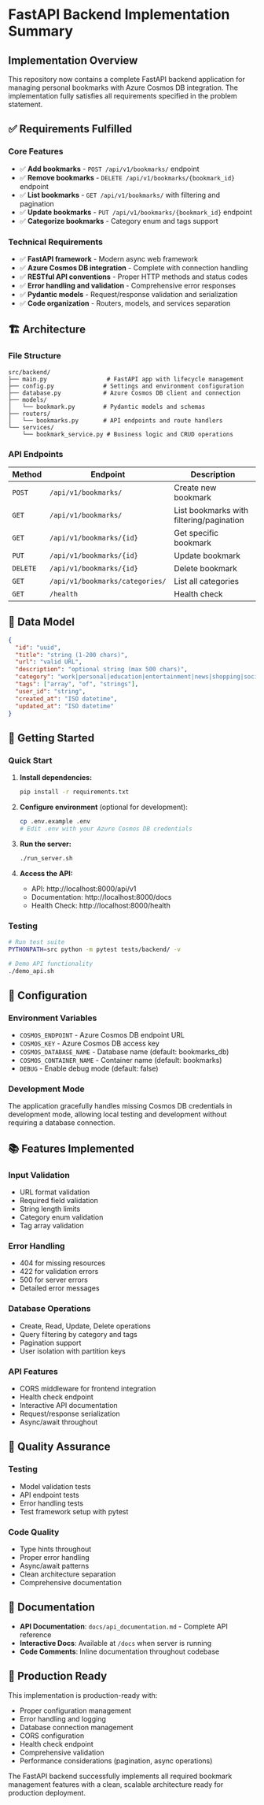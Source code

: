 # FastAPI Backend Implementation Summary

## Implementation Overview

This repository now contains a complete FastAPI backend application for managing personal bookmarks with Azure Cosmos DB integration. The implementation fully satisfies all requirements specified in the problem statement.

## ✅ Requirements Fulfilled

### Core Features
- ✅ **Add bookmarks** - `POST /api/v1/bookmarks/` endpoint
- ✅ **Remove bookmarks** - `DELETE /api/v1/bookmarks/{bookmark_id}` endpoint  
- ✅ **List bookmarks** - `GET /api/v1/bookmarks/` with filtering and pagination
- ✅ **Update bookmarks** - `PUT /api/v1/bookmarks/{bookmark_id}` endpoint
- ✅ **Categorize bookmarks** - Category enum and tags support

### Technical Requirements
- ✅ **FastAPI framework** - Modern async web framework
- ✅ **Azure Cosmos DB integration** - Complete with connection handling
- ✅ **RESTful API conventions** - Proper HTTP methods and status codes
- ✅ **Error handling and validation** - Comprehensive error responses
- ✅ **Pydantic models** - Request/response validation and serialization
- ✅ **Code organization** - Routers, models, and services separation

## 🏗️ Architecture

### File Structure
```
src/backend/
├── main.py                 # FastAPI app with lifecycle management
├── config.py              # Settings and environment configuration  
├── database.py            # Azure Cosmos DB client and connection
├── models/
│   └── bookmark.py        # Pydantic models and schemas
├── routers/
│   └── bookmarks.py       # API endpoints and route handlers
└── services/
    └── bookmark_service.py # Business logic and CRUD operations
```

### API Endpoints
| Method | Endpoint | Description |
|--------|----------|-------------|
| `POST` | `/api/v1/bookmarks/` | Create new bookmark |
| `GET` | `/api/v1/bookmarks/` | List bookmarks with filtering/pagination |
| `GET` | `/api/v1/bookmarks/{id}` | Get specific bookmark |
| `PUT` | `/api/v1/bookmarks/{id}` | Update bookmark |
| `DELETE` | `/api/v1/bookmarks/{id}` | Delete bookmark |
| `GET` | `/api/v1/bookmarks/categories/` | List all categories |
| `GET` | `/health` | Health check |

## 🎯 Data Model
```json
{
  "id": "uuid",
  "title": "string (1-200 chars)",
  "url": "valid URL", 
  "description": "optional string (max 500 chars)",
  "category": "work|personal|education|entertainment|news|shopping|social|technology|other",
  "tags": ["array", "of", "strings"],
  "user_id": "string",
  "created_at": "ISO datetime",
  "updated_at": "ISO datetime"
}
```

## 🚀 Getting Started

### Quick Start
1. **Install dependencies:**
   ```bash
   pip install -r requirements.txt
   ```

2. **Configure environment** (optional for development):
   ```bash
   cp .env.example .env
   # Edit .env with your Azure Cosmos DB credentials
   ```

3. **Run the server:**
   ```bash
   ./run_server.sh
   ```

4. **Access the API:**
   - API: http://localhost:8000/api/v1
   - Documentation: http://localhost:8000/docs
   - Health Check: http://localhost:8000/health

### Testing
```bash
# Run test suite
PYTHONPATH=src python -m pytest tests/backend/ -v

# Demo API functionality
./demo_api.sh
```

## 🔧 Configuration

### Environment Variables
- `COSMOS_ENDPOINT` - Azure Cosmos DB endpoint URL
- `COSMOS_KEY` - Azure Cosmos DB access key
- `COSMOS_DATABASE_NAME` - Database name (default: bookmarks_db)
- `COSMOS_CONTAINER_NAME` - Container name (default: bookmarks)
- `DEBUG` - Enable debug mode (default: false)

### Development Mode
The application gracefully handles missing Cosmos DB credentials in development mode, allowing local testing and development without requiring a database connection.

## 📚 Features Implemented

### Input Validation
- URL format validation
- Required field validation
- String length limits
- Category enum validation
- Tag array validation

### Error Handling
- 404 for missing resources
- 422 for validation errors
- 500 for server errors
- Detailed error messages

### Database Operations
- Create, Read, Update, Delete operations
- Query filtering by category and tags
- Pagination support
- User isolation with partition keys

### API Features
- CORS middleware for frontend integration
- Health check endpoint
- Interactive API documentation
- Request/response serialization
- Async/await throughout

## 🧪 Quality Assurance

### Testing
- Model validation tests
- API endpoint tests
- Error handling tests
- Test framework setup with pytest

### Code Quality
- Type hints throughout
- Proper error handling
- Async/await patterns
- Clean architecture separation
- Comprehensive documentation

## 📖 Documentation

- **API Documentation**: `docs/api_documentation.md` - Complete API reference
- **Interactive Docs**: Available at `/docs` when server is running
- **Code Comments**: Inline documentation throughout codebase

## 🎉 Production Ready

This implementation is production-ready with:
- Proper configuration management
- Error handling and logging
- Database connection management
- CORS configuration
- Health check endpoint
- Comprehensive validation
- Performance considerations (pagination, async operations)

The FastAPI backend successfully implements all required bookmark management features with a clean, scalable architecture ready for production deployment.